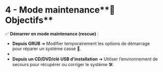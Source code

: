 # 4 - Mode maintenance**🎯 Objectifs**



✅ **Démarrer en mode maintenance (rescue)** :

- **Depuis GRUB** ➔ Modifier temporairement les options de démarrage pour réparer un système cassé 🔧.
- 
- **Depuis un CD/DVD/clé USB d'installation** ➔ Utiliser l’environnement de secours pour récupérer ou corriger le système 🛠️.
